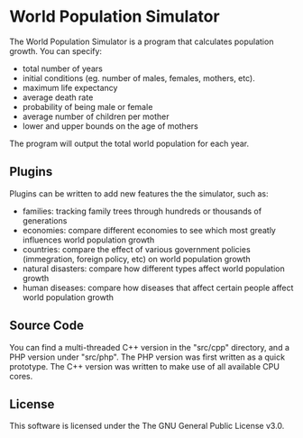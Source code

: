 World Population Simulator
==========================

The World Population Simulator is a program that calculates population growth. You can specify:

- total number of years
- initial conditions (eg. number of males, females, mothers, etc).
- maximum life expectancy
- average death rate
- probability of being male or female
- average number of children per mother
- lower and upper bounds on the age of mothers

The program will output the total world population for each year.


Plugins
--------------
Plugins can be written to add new features the the simulator, such as:

- families: tracking family trees through hundreds or thousands of generations
- economies: compare different economies to see which most greatly influences world population growth
- countries: compare the effect of various government policies (immegration, foreign policy, etc) on world population growth
- natural disasters: compare how different types affect world population growth
- human diseases: compare how diseases that affect certain people affect world population growth


Source Code
--------------

You can find a multi-threaded C++ version in the "src/cpp" directory, and a PHP version under "src/php". The PHP version was first written as a quick prototype. The C++ version was written to make use of all available CPU cores.


License
--------------

This software is licensed under the The GNU General Public License v3.0. 
